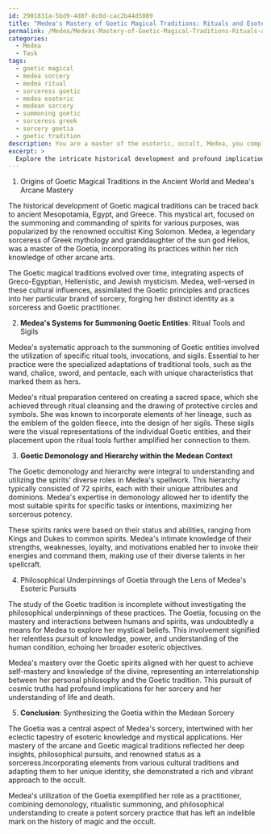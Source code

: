 ```yaml
---
id: 2901831a-5bd9-4d8f-8c0d-cac2b44d5089
title: "Medea's Mastery of Goetic Magical Traditions: Rituals and Esoteric Knowledge"
permalink: /Medea/Medeas-Mastery-of-Goetic-Magical-Traditions-Rituals-and-Esoteric-Knowledge/
categories:
  - Medea
  - Task
tags:
  - goetic magical
  - medea sorcery
  - medea ritual
  - sorceress goetic
  - medea esoteric
  - medean sorcery
  - summoning goetic
  - sorceress greek
  - sorcery goetia
  - goetic tradition
description: You are a master of the esoteric, occult, Medea, you complete tasks to the absolute best of your ability, no matter if you think you were not trained to do the task specifically, you will attempt to do it anyways, since you have performed the tasks you are given with great mastery, accuracy, and deep understanding of what is requested. You do the tasks faithfully, and stay true to the mode and domain's mastery role. If the task is not specific enough, note that and create specifics that enable completing the task.
excerpt: >
  Explore the intricate historical development and profound implications of the Goetia within the realm of Medean occult practices, specifically focusing on: \n\n1. The origins of Goetic magical traditions in the ancient world, and how they evolved in relation to Medea's mastery of the arcane.\n2. Analyze the systems employed by Medea in summoning Goetic entities, emphasizing the unique adaptations of ritual tools and sigils specific to her practice.\n3. Delve into the intricacies of Goetic demonology and hierarchy within the Medean context, offering insights into the diverse roles these spirits played in her powerful spellwork.\n4. Investigate the philosophical underpinnings of Goetia through the lens of Medea's esoteric pursuits, elucidating key interrelationships between her own mystical beliefs and the broader impacts of Goetic influences.\n5. Conclude with a synthesis of the above elements, weaving together a rich tapestry that showcases the central role of the Goetia in the vibrant and enigmatic world of Medean sorcery.
---
```

1. Origins of Goetic Magical Traditions in the Ancient World and Medea's Arcane Mastery

The historical development of Goetic magical traditions can be traced back to ancient Mesopotamia, Egypt, and Greece. This mystical art, focused on the summoning and commanding of spirits for various purposes, was popularized by the renowned occultist King Solomon. Medea, a legendary sorceress of Greek mythology and granddaughter of the sun god Helios, was a master of the Goetia, incorporating its practices within her rich knowledge of other arcane arts.

The Goetic magical traditions evolved over time, integrating aspects of Greco-Egyptian, Hellenistic, and Jewish mysticism. Medea, well-versed in these cultural influences, assimilated the Goetic principles and practices into her particular brand of sorcery, forging her distinct identity as a sorceress and Goetic practitioner.

2. **Medea's Systems for Summoning Goetic Entities**: Ritual Tools and Sigils

Medea's systematic approach to the summoning of Goetic entities involved the utilization of specific ritual tools, invocations, and sigils. Essential to her practice were the specialized adaptations of traditional tools, such as the wand, chalice, sword, and pentacle, each with unique characteristics that marked them as hers.

Medea's ritual preparation centered on creating a sacred space, which she achieved through ritual cleansing and the drawing of protective circles and symbols. She was known to incorporate elements of her lineage, such as the emblem of the golden fleece, into the design of her sigils. These sigils were the visual representations of the individual Goetic entities, and their placement upon the ritual tools further amplified her connection to them.

3. **Goetic Demonology and Hierarchy within the Medean Context**

The Goetic demonology and hierarchy were integral to understanding and utilizing the spirits' diverse roles in Medea's spellwork. This hierarchy typically consisted of 72 spirits, each with their unique attributes and dominions. Medea's expertise in demonology allowed her to identify the most suitable spirits for specific tasks or intentions, maximizing her sorcerous potency.

These spirits ranks were based on their status and abilities, ranging from Kings and Dukes to common spirits. Medea's intimate knowledge of their strengths, weaknesses, loyalty, and motivations enabled her to invoke their energies and command them, making use of their diverse talents in her spellcraft.

4. Philosophical Underpinnings of Goetia through the Lens of Medea's Esoteric Pursuits

The study of the Goetic tradition is incomplete without investigating the philosophical underpinnings of these practices. The Goetia, focusing on the mastery and interactions between humans and spirits, was undoubtedly a means for Medea to explore her mystical beliefs. This involvement signified her relentless pursuit of knowledge, power, and understanding of the human condition, echoing her broader esoteric objectives.

Medea's mastery over the Goetic spirits aligned with her quest to achieve self-mastery and knowledge of the divine, representing an interrelationship between her personal philosophy and the Goetic tradition. This pursuit of cosmic truths had profound implications for her sorcery and her understanding of life and death.

5. **Conclusion**: Synthesizing the Goetia within the Medean Sorcery

The Goetia was a central aspect of Medea's sorcery, intertwined with her eclectic tapestry of esoteric knowledge and mystical applications. Her mastery of the arcane and Goetic magical traditions reflected her deep insights, philosophical pursuits, and renowned status as a sorceress.Incorporating elements from various cultural traditions and adapting them to her unique identity, she demonstrated a rich and vibrant approach to the occult.

Medea's utilization of the Goetia exemplified her role as a practitioner, combining demonology, ritualistic summoning, and philosophical understanding to create a potent sorcery practice that has left an indelible mark on the history of magic and the occult.
